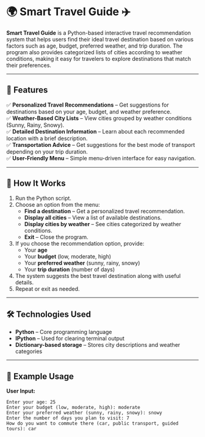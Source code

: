 # 🌍 Smart Travel Guide ✈️  

**Smart Travel Guide** is a Python-based interactive travel recommendation system that helps users find their ideal travel destination based on various factors such as age, budget, preferred weather, and trip duration. The program also provides categorized lists of cities according to weather conditions, making it easy for travelers to explore destinations that match their preferences.  

---

## 🚀 Features  
✅ **Personalized Travel Recommendations** – Get suggestions for destinations based on your age, budget, and weather preference.  
✅ **Weather-Based City Lists** – View cities grouped by weather conditions (Sunny, Rainy, Snowy).  
✅ **Detailed Destination Information** – Learn about each recommended location with a brief description.  
✅ **Transportation Advice** – Get suggestions for the best mode of transport depending on your trip duration.  
✅ **User-Friendly Menu** – Simple menu-driven interface for easy navigation.  

---

## 🔧 How It Works  
1. Run the Python script.  
2. Choose an option from the menu:  
   - **Find a destination** – Get a personalized travel recommendation.  
   - **Display all cities** – View a list of available destinations.  
   - **Display cities by weather** – See cities categorized by weather conditions.  
   - **Exit** – Close the program.  
3. If you choose the recommendation option, provide:  
   - Your **age**  
   - Your **budget** (low, moderate, high)  
   - Your **preferred weather** (sunny, rainy, snowy)  
   - Your **trip duration** (number of days)  
4. The system suggests the best travel destination along with useful details.  
5. Repeat or exit as needed.  

---

## 🛠️ Technologies Used  
- **Python** – Core programming language  
- **IPython** – Used for clearing terminal output  
- **Dictionary-based storage** – Stores city descriptions and weather categories  

---

## 📌 Example Usage  

**User Input:**  
```plaintext
Enter your age: 25  
Enter your budget (low, moderate, high): moderate  
Enter your preferred weather (sunny, rainy, snowy): snowy  
Enter the number of days you plan to visit: 7  
How do you want to commute there (car, public transport, guided tours): car  

